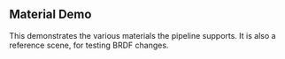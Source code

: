 ## Material Demo

This demonstrates the various materials the pipeline supports.
It is also a reference scene, for testing BRDF changes.

